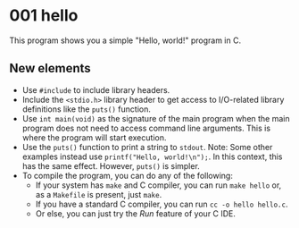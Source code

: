 # 001 hello

This program shows you a simple "Hello, world!" program in C.

## New elements
- Use `#include` to include library headers.
- Include the `<stdio.h>` library header to get access to I/O-related library definitions like the `puts()` function.
- Use `int main(void)` as the signature of the main program when the main program does not need to access command line arguments.
  This is where the program will start execution.
- Use the `puts()` function to print a string to `stdout`.
  Note: Some other examples instead use `printf("Hello, world!\n");`.
  In this context, this has the same effect.
  However, `puts()` is simpler.
- To compile the program, you can do any of the following:
  - If your system has `make` and C compiler, you can run `make hello` or, as a `Makefile` is present, just `make`.
  - If you have a standard C compiler, you can run `cc -o hello hello.c`.
  - Or else, you can just try the _Run_ feature of your C IDE.
